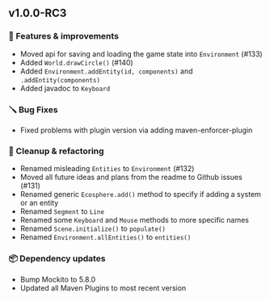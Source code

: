## v1.0.0-RC3


### 🚀 Features & improvements

- Moved api for saving and loading the game state into `Environment` (#133)
- Added `World.drawCircle()` (#140)
- Added `Environment.addEntity(id, components)` and `.addEntity(components)`
- Added javadoc to `Keyboard`

### 🪛 Bug Fixes

- Fixed problems with plugin version via adding maven-enforcer-plugin

### 🧽 Cleanup & refactoring

- Renamed misleading `Entities` to `Environment` (#132)
- Moved all future ideas and plans from the readme to Github issues (#131)
- Renamed generic `Ecosphere.add()` method to specify if adding a system or an entity
- Renamed `Segment` to `Line`
- Renamed some `Keyboard` and `Mouse` methods to more specific names
- Renamed `Scene.initialize()` to `populate()`
- Renamed `Environment.allEntities()` to `entities()`

### 📦 Dependency updates

- Bump Mockito to 5.8.0
- Updated all Maven Plugins to most recent version
